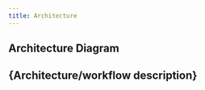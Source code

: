 ```yaml
---
title: Architecture
---
```


<!-- Use this template to describe in detail the architecture of a given Kyma area and/or component. This document should include, among others, the diagram that illustrates all components and sub-components involved, a description of the functions they perform, and a step-by-step description of the workflow.

* For the filename, follow the `{COMPONENT/AREA}-{NUMBER}-{TITLE}.md` convention.
* For the title metadata, follow the `{Component name} architecture` convention.

For reference, see the existing [**Architecture** documents](https://kyma-project.io/#/05-technical-reference/00-architecture/README).-->

## Architecture Diagram

<!--  Provide a [diagram](https://github.com/kyma-project/community/blob/main/docs/guidelines/content-guidelines/09-diagrams.md) which illustrates the workflow of a given component. The diagram is a **mandatory** element of this document. -->

## {Architecture/workflow description}

<!-- Describe all components and sub-components involved in the workflow together with their functions.

- To describe a step-by-step workflow, use an ordered list.
- If the document does not describe any workflow but the overall arrangement of the components and sub-components, use sections. In this case, describe each component in a separate section. Use H2 (##) for sections and H3 (###) for sub-sections. Do not use headings smaller than H3 as they do not display well on the UI. -->
